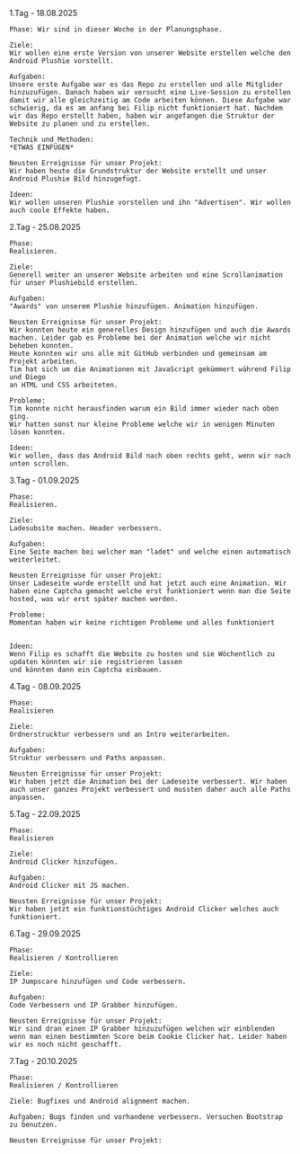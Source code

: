 <p>1.Tag - 18.08.2025</p>

    Phase: Wir sind in dieser Woche in der Planungsphase.

    Ziele:
    Wir wollen eine erste Version von unserer Website erstellen welche den Android Plushie vorstellt.

    Aufgaben:
    Unsere erste Aufgabe war es das Repo zu erstellen und alle Mitglider hinzuzufügen. Danach haben wir versucht eine Live-Session zu erstellen damit wir alle gleichzeitig am Code arbeiten können. Diese Aufgabe war schwierig, da es am anfang bei Filip nicht funktioniert hat. Nachdem wir das Repo erstellt haben, haben wir angefangen die Struktur der Website zu planen und zu erstellen.

    Technik und Methoden:
    *ETWAS EINFÜGEN*

    Neusten Erreignisse für unser Projekt:
    Wir haben heute die Grundstruktur der Website erstellt und unser Android Plushie Bild hinzugefügt.

    Ideen:
    Wir wollen unseren Plushie vorstellen und ihn "Advertisen". Wir wollen auch coole Effekte haben.

2.Tag - 25.08.2025

    Phase:
    Realisieren.

    Ziele:
    Generell weiter an unserer Website arbeiten und eine Scrollanimation für unser Plushiebild erstellen.

    Aufgaben:
    "Awards" von unserem Plushie hinzufügen. Animation hinzufügen.

    Neusten Erreignisse für unser Projekt:
    Wir konnten heute ein generelles Design hinzufügen und auch die Awards machen. Leider gab es Probleme bei der Animation welche wir nicht beheben konnten.
    Heute konnten wir uns alle mit GitHub verbinden und gemeinsam am Projekt arbeiten.
    Tim hat sich um die Animationen mit JavaScript gekümmert während Filip und Diego
    an HTML und CSS arbeiteten.

    Probleme:
    Tim konnte nicht herausfinden warum ein Bild immer wieder nach oben ging.
    Wir hatten sonst nur kleine Probleme welche wir in wenigen Minuten lösen konnten.

    Ideen:
    Wir wollen, dass das Android Bild nach oben rechts geht, wenn wir nach unten scrollen.

3.Tag - 01.09.2025

    Phase:
    Realisieren.

    Ziele:
    Ladesubsite machen. Header verbessern.

    Aufgaben:
    Eine Seite machen bei welcher man "ladet" und welche einen automatisch weiterleitet.

    Neusten Erreignisse für unser Projekt:
    Unser Ladeseite wurde erstellt und hat jetzt auch eine Animation. Wir haben eine Captcha gemacht welche erst funktioniert wenn man die Seite hosted, was wir erst später machen werden.

    Probleme:
    Momentan haben wir keine richtigen Probleme und alles funktioniert


    Ideen:
    Wenn Filip es schafft die Website zu hosten und sie Wöchentlich zu updaten könnten wir sie registrieren lassen
    und könnten dann ein Captcha einbauen.

4.Tag - 08.09.2025

    Phase:
    Realisieren

    Ziele:
    Ordnerstrucktur verbessern und an Intro weiterarbeiten.

    Aufgaben:
    Struktur verbessern und Paths anpassen.

    Neusten Erreignisse für unser Projekt:
    Wir haben jetzt die Animation bei der Ladeseite verbessert. Wir haben auch unser ganzes Projekt verbessert und mussten daher auch alle Paths anpassen.

5.Tag - 22.09.2025

    Phase:
    Realisieren

    Ziele:
    Android Clicker hinzufügen.

    Aufgaben:
    Android Clicker mit JS machen.

    Neusten Erreignisse für unser Projekt:
    Wir haben jetzt ein funktionstüchtiges Android Clicker welches auch funktioniert.

6.Tag - 29.09.2025

    Phase:
    Realisieren / Kontrollieren

    Ziele:
    IP Jumpscare hinzufügen und Code verbessern.

    Aufgaben:
    Code Verbessern und IP Grabber hinzufügen.

    Neusten Erreignisse für unser Projekt:
    Wir sind dran einen IP Grabber hinzuzufügen welchen wir einblenden wenn man einen bestimmten Score beim Cookie Clicker hat. Leider haben wir es noch nicht geschafft.

7.Tag - 20.10.2025

    Phase:
    Realisieren / Kontrollieren

    Ziele: Bugfixes und Android alignment machen.

    Aufgaben: Bugs finden und vorhandene verbessern. Versuchen Bootstrap zu benutzen.

    Neusten Erreignisse für unser Projekt:
